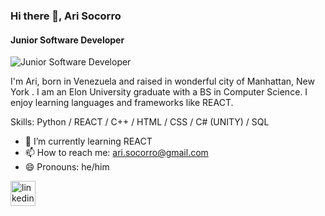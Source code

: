 ### Hi there 👋, Ari Socorro
#### Junior Software Developer
![Junior Software Developer](https://media.licdn.com/dms/image/D4E16AQHpoSDoelMg3A/profile-displaybackgroundimage-shrink_350_1400/0/1706587030373?e=1712188800&v=beta&t=Us5SvB-lAnwtbuaQNjkqRcSADQzBihOP5WQbOjVrpdg)

I'm Ari, born in Venezuela and raised in wonderful city of Manhattan, New York . I am an Elon University graduate with a BS in Computer Science. I enjoy learning languages and frameworks like REACT.  

Skills: Python / REACT / C++ / HTML / CSS / C# (UNITY) / SQL

- 🌱 I’m currently learning REACT 
- 📫 How to reach me: ari.socorro@gmail.com 
- 😄 Pronouns: he/him 


[<img src='https://cdn.jsdelivr.net/npm/simple-icons@3.0.1/icons/linkedin.svg' alt='linkedin' height='40'>](https://www.linkedin.com/in/www.linkedin.com/in/arisocorro/)  


